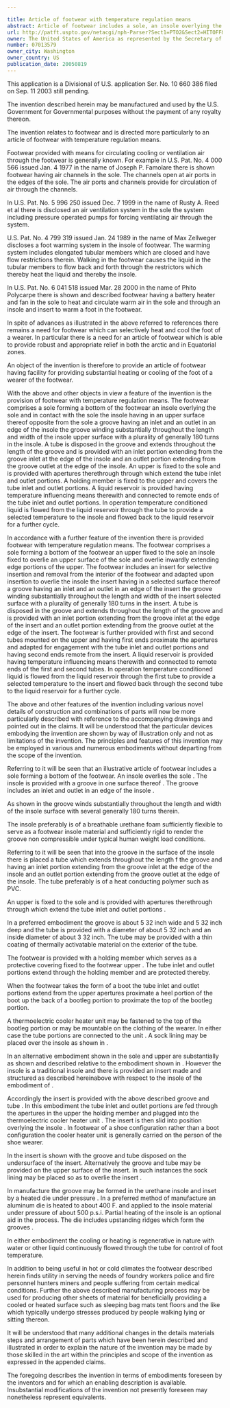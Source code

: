 ```yaml
---

title: Article of footwear with temperature regulation means
abstract: Article of footwear includes a sole, an insole overlying the sole, the insole having in a surface thereof a groove having an inlet and outlet in an edge of the insole, the groove winding substantially throughout the length and width of the insole upper surface. A tube is disposed in the groove and extends throughout the length of the groove and has an inlet portion extending from the groove inlet at the edge of the insole and an outlet portion extending from the groove outlet. An upper fixed to the sole has apertures through which extend the tube inlet and outlet portions.
url: http://patft.uspto.gov/netacgi/nph-Parser?Sect1=PTO2&Sect2=HITOFF&p=1&u=%2Fnetahtml%2FPTO%2Fsearch-adv.htm&r=1&f=G&l=50&d=PALL&S1=07013579&OS=07013579&RS=07013579
owner: The United States of America as represented by the Secretary of the Army
number: 07013579
owner_city: Washington
owner_country: US
publication_date: 20050819
---
```

This application is a Divisional of U.S. application Ser. No. 10 660 386 filed on Sep. 11 2003 still pending.

The invention described herein may be manufactured and used by the U.S. Government for Governmental purposes without the payment of any royalty thereon.

The invention relates to footwear and is directed more particularly to an article of footwear with temperature regulation means.

Footwear provided with means for circulating cooling or ventilation air through the footwear is generally known. For example in U.S. Pat. No. 4 000 566 issued Jan. 4 1977 in the name of Joseph P. Famolare there is shown footwear having air channels in the sole. The channels open at air ports in the edges of the sole. The air ports and channels provide for circulation of air through the channels.

In U.S. Pat. No. 5 996 250 issued Dec. 7 1999 in the name of Rusty A. Reed et al there is disclosed an air ventilation system in the sole the system including pressure operated pumps for forcing ventilating air through the system.

U.S. Pat. No. 4 799 319 issued Jan. 24 1989 in the name of Max Zellweger discloses a foot warming system in the insole of footwear. The warming system includes elongated tubular members which are closed and have flow restrictions therein. Walking in the footwear causes the liquid in the tubular members to flow back and forth through the restrictors which thereby heat the liquid and thereby the insole.

In U.S. Pat. No. 6 041 518 issued Mar. 28 2000 in the name of Phito Polycarpe there is shown and described footwear having a battery heater and fan in the sole to heat and circulate warm air in the sole and through an insole and insert to warm a foot in the footwear.

In spite of advances as illustrated in the above referred to references there remains a need for footwear which can selectively heat and cool the foot of a wearer. In particular there is a need for an article of footwear which is able to provide robust and appropriate relief in both the arctic and in Equatorial zones.

An object of the invention is therefore to provide an article of footwear having facility for providing substantial heating or cooling of the foot of a wearer of the footwear.

With the above and other objects in view a feature of the invention is the provision of footwear with temperature regulation means. The footwear comprises a sole forming a bottom of the footwear an insole overlying the sole and in contact with the sole the insole having in an upper surface thereof opposite from the sole a groove having an inlet and an outlet in an edge of the insole the groove winding substantially throughout the length and width of the insole upper surface with a plurality of generally 180 turns in the insole. A tube is disposed in the groove and extends throughout the length of the groove and is provided with an inlet portion extending from the groove inlet at the edge of the insole and an outlet portion extending from the groove outlet at the edge of the insole. An upper is fixed to the sole and is provided with apertures therethrough through which extend the tube inlet and outlet portions. A holding member is fixed to the upper and covers the tube inlet and outlet portions. A liquid reservoir is provided having temperature influencing means therewith and connected to remote ends of the tube inlet and outlet portions. In operation temperature conditioned liquid is flowed from the liquid reservoir through the tube to provide a selected temperature to the insole and flowed back to the liquid reservoir for a further cycle.

In accordance with a further feature of the invention there is provided footwear with temperature regulation means. The footwear comprises a sole forming a bottom of the footwear an upper fixed to the sole an insole fixed to overlie an upper surface of the sole and overlie inwardly extending edge portions of the upper. The footwear includes an insert for selective insertion and removal from the interior of the footwear and adapted upon insertion to overlie the insole the insert having in a selected surface thereof a groove having an inlet and an outlet in an edge of the insert the groove winding substantially throughout the length and width of the insert selected surface with a plurality of generally 180 turns in the insert. A tube is disposed in the groove and extends throughout the length of the groove and is provided with an inlet portion extending from the groove inlet at the edge of the insert and an outlet portion extending from the groove outlet at the edge of the insert. The footwear is further provided with first and second tubes mounted on the upper and having first ends proximate the apertures and adapted for engagement with the tube inlet and outlet portions and having second ends remote from the insert. A liquid reservoir is provided having temperature influencing means therewith and connected to remote ends of the first and second tubes. In operation temperature conditioned liquid is flowed from the liquid reservoir through the first tube to provide a selected temperature to the insert and flowed back through the second tube to the liquid reservoir for a further cycle.

The above and other features of the invention including various novel details of construction and combinations of parts will now be more particularly described with reference to the accompanying drawings and pointed out in the claims. It will be understood that the particular devices embodying the invention are shown by way of illustration only and not as limitations of the invention. The principles and features of this invention may be employed in various and numerous embodiments without departing from the scope of the invention.

Referring to it will be seen that an illustrative article of footwear includes a sole forming a bottom of the footwear. An insole overlies the sole . The insole is provided with a groove in one surface thereof . The groove includes an inlet and outlet in an edge of the insole .

As shown in the groove winds substantially throughout the length and width of the insole surface with several generally 180 turns therein.

The insole preferably is of a breathable urethane foam sufficiently flexible to serve as a footwear insole material and sufficiently rigid to render the groove non compressible under typical human weight load conditions.

Referring to it will be seen that into the groove in the surface of the insole there is placed a tube which extends throughout the length f the groove and having an inlet portion extending from the groove inlet at the edge of the insole and an outlet portion extending from the groove outlet at the edge of the insole. The tube preferably is of a heat conducting polymer such as PVC.

An upper is fixed to the sole and is provided with apertures therethrough through which extend the tube inlet and outlet portions .

In a preferred embodiment the groove is about 5 32 inch wide and 5 32 inch deep and the tube is provided with a diameter of about 5 32 inch and an inside diameter of about 3 32 inch. The tube may be provided with a thin coating of thermally activatable material on the exterior of the tube.

The footwear is provided with a holding member which serves as a protective covering fixed to the footwear upper . The tube inlet and outlet portions extend through the holding member and are protected thereby.

When the footwear takes the form of a boot the tube inlet and outlet portions extend from the upper apertures proximate a heel portion of the boot up the back of a bootleg portion to proximate the top of the bootleg portion.

A thermoelectric cooler heater unit may be fastened to the top of the bootleg portion or may be mountable on the clothing of the wearer. In either case the tube portions are connected to the unit . A sock lining may be placed over the insole as shown in .

In an alternative embodiment shown in the sole and upper are substantially as shown and described relative to the embodiment shown in . However the insole is a traditional insole and there is provided an insert made and structured as described hereinabove with respect to the insole of the embodiment of .

Accordingly the insert is provided with the above described groove and tube . In this embodiment the tube inlet and outlet portions are fed through the apertures in the upper the holding member and plugged into the thermoelectric cooler heater unit . The insert is then slid into position overlying the insole . In footwear of a shoe configuration rather than a boot configuration the cooler heater unit is generally carried on the person of the shoe wearer.

In the insert is shown with the groove and tube disposed on the undersurface of the insert. Alternatively the groove and tube may be provided on the upper surface of the insert. In such instances the sock lining may be placed so as to overlie the insert .

In manufacture the groove may be formed in the urethane insole and inset by a heated die under pressure . In a preferred method of manufacture an aluminum die is heated to about 400 F. and applied to the insole material under pressure of about 500 p.s.i. Partial heating of the insole is an optional aid in the process. The die includes upstanding ridges which form the grooves .

In either embodiment the cooling or heating is regenerative in nature with water or other liquid continuously flowed through the tube for control of foot temperature.

In addition to being useful in hot or cold climates the footwear described herein finds utility in serving the needs of foundry workers police and fire personnel hunters miners and people suffering from certain medical conditions. Further the above described manufacturing process may be used for producing other sheets of material for beneficially providing a cooled or heated surface such as sleeping bag mats tent floors and the like which typically undergo stresses produced by people walking lying or sitting thereon.

It will be understood that many additional changes in the details materials steps and arrangement of parts which have been herein described and illustrated in order to explain the nature of the invention may be made by those skilled in the art within the principles and scope of the invention as expressed in the appended claims.

The foregoing describes the invention in terms of embodiments foreseen by the inventors and for which an enabling description is available. Insubstantial modifications of the invention not presently foreseen may nonetheless represent equivalents.

